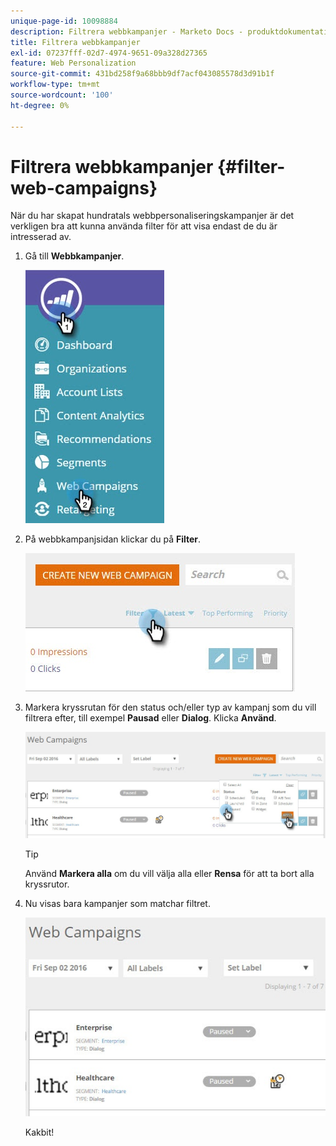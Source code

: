 ```yaml
---
unique-page-id: 10098884
description: Filtrera webbkampanjer - Marketo Docs - produktdokumentation
title: Filtrera webbkampanjer
exl-id: 07237fff-02d7-4974-9651-09a328d27365
feature: Web Personalization
source-git-commit: 431bd258f9a68bbb9df7acf043085578d3d91b1f
workflow-type: tm+mt
source-wordcount: '100'
ht-degree: 0%

---
```


# Filtrera webbkampanjer {#filter-web-campaigns}

När du har skapat hundratals webbpersonaliseringskampanjer är det verkligen bra att kunna använda filter för att visa endast de du är intresserad av.

1. Gå till **Webbkampanjer**.

   ![](assets/web-campaigns-hand-8.jpg)

1. På webbkampanjsidan klickar du på **Filter**.

   ![](assets/web-campaigns-page-filter-hand.jpg)

1. Markera kryssrutan för den status och/eller typ av kampanj som du vill filtrera efter, till exempel **Pausad** eller **Dialog**. Klicka **Använd**.

   ![](assets/web-campaigns-filters-hands.jpg)

   >[!TIP]
   >
   >Använd **Markera alla** om du vill välja alla eller **Rensa** för att ta bort alla kryssrutor.

1. Nu visas bara kampanjer som matchar filtret.

   ![](assets/web-campaigns-filter-only-paused.jpg)

   Kakbit!
